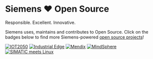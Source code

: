 # Siemens ❤ Open Source

Responsible. Excellent. Innovative.

Siemens uses, maintains and contributes to Open Source.
Click on the badges below to find more Siemens-powered [open source projects](https://opensource.siemens.com)!

[![IOT2050](https://img.shields.io/badge/github-iot2050-00D7A0?logo=github)](https://github.com/SIMATICmeetsLinux)
[![Industrial Edge](https://img.shields.io/badge/github-industrial%20edge-FF9000?logo=github)](https://github.com/industrial-edge)
[![Mendix](https://img.shields.io/badge/github-mendix-0087BE?logo=github)](https://github.com/mendix)
[![MindSphere](https://img.shields.io/badge/github-mindsphere-00557C?logo=github)](https://github.com/mindsphere)
[![SIMATIC meets Linux](https://img.shields.io/badge/github-simatic%20meets%20linux-FE8389?logo=github)](https://github.com/SIMATICmeetsLinux)
